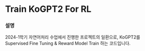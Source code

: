 <h1>Train KoGPT2 For RL</h1>
<div>
  <h3>설명</h3>
  <div>2024-1학기 자연어처리 수업에서 진행한 프로젝트의 일환으로, KoGPT2를 Supervised Fine Tuning & Reward Model Train 하는 코드입니다.</div>
</div>
